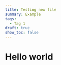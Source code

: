 ```yaml
---
title: Testing new file
summary: Example
tags:
  - Tag 1
draft: true
show_toc: false
---
```

# Hello world
